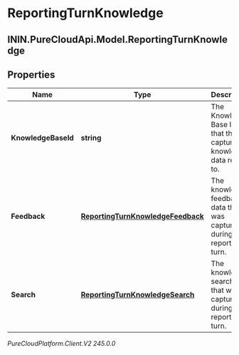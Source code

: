 # ReportingTurnKnowledge

## ININ.PureCloudApi.Model.ReportingTurnKnowledge

## Properties

|Name | Type | Description | Notes|
|------------ | ------------- | ------------- | -------------|
| **KnowledgeBaseId** | **string** | The Knowledge Base ID that the captured knowledge data relates to. | [optional] |
| **Feedback** | [**ReportingTurnKnowledgeFeedback**](ReportingTurnKnowledgeFeedback) | The knowledge feedback data that was captured during this reporting turn. | [optional] |
| **Search** | [**ReportingTurnKnowledgeSearch**](ReportingTurnKnowledgeSearch) | The knowledge search data that was captured during this reporting turn. | [optional] |



_PureCloudPlatform.Client.V2 245.0.0_
